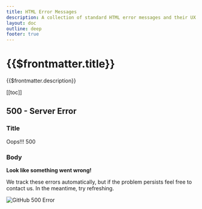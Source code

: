 ```yaml
---
title: HTML Error Messages
description: A collection of standard HTML error messages and their UX copy examples for common HTTP status codes
layout: doc
outline: deep
footer: true
---
```


# {{$frontmatter.title}}

{{$frontmatter.description}}

[[toc]]


## 500 - Server Error


### Title

Oops!!! 500


### Body

**Look like something went wrong!**

We track these errors automatically, but if the problem persists feel free to contact us. In the meantime, try refreshing.

![GitHub 500 Error](./html-error-500-github.png)
